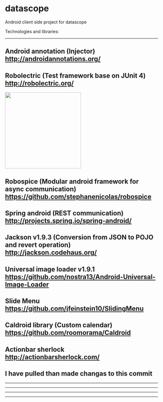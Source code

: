 datascope
=========

Android client side project for datascope




Technologies and libraries:

--------------------------------------------------------------------------------------------
Android annotation (Injector)
http://androidannotations.org/
--------------------------------------------------------------------------------------------
Robolectric (Test framework base on JUnit 4)
http://robolectric.org/
--------------------------------------------------------------------------------------------
<img src="https://raw.github.com/stephanenicolas/robospice/master/gfx/Robospice-logo-white-background.png"
width="250px" />


Robospice (Modular android framework for async communication)
https://github.com/stephanenicolas/robospice
--------------------------------------------------------------------------------------------
Spring android (REST communication)
http://projects.spring.io/spring-android/
--------------------------------------------------------------------------------------------
Jackson v1.9.3 (Conversion from JSON to POJO and revert operation)
http://jackson.codehaus.org/
--------------------------------------------------------------------------------------------
Universal image loader v1.9.1
https://github.com/nostra13/Android-Universal-Image-Loader
--------------------------------------------------------------------------------------------
Slide Menu
https://github.com/jfeinstein10/SlidingMenu
--------------------------------------------------------------------------------------------
Caldroid library (Custom calendar)
https://github.com/roomorama/Caldroid
--------------------------------------------------------------------------------------------
Actionbar sherlock
http://actionbarsherlock.com/
--------------------------------------------------------------------------------------------
I have pulled than made changas to this commit
--------------------------------------------------------------------------------------------
--------------------------------------------------------------------------------------------
--------------------------------------------------------------------------------------------
--------------------------------------------------------------------------------------------
--------------------------------------------------------------------------------------------
